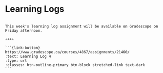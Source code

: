 # Learning Logs

````{panels}

This week's learning log assignment will be available on Gradescope on Friday afternoon.

++++ 

```{link-button} https://www.gradescope.ca/courses/4867/assignments/21460/
:text: Learning Log 4
:type: url
:classes: btn-outline-primary btn-block stretched-link text-dark
```
````